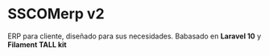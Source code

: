 # SSCOMerp v2
 ERP para cliente, diseñado para sus necesidades.
 Babasado en **Laravel 10** y **Filament TALL kit**
